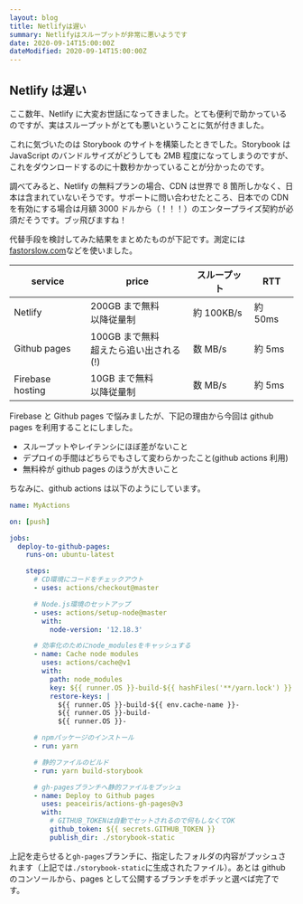 ```yaml
---
layout: blog
title: Netlifyは遅い
summary: Netlifyはスループットが非常に悪いようです
date: 2020-09-14T15:00:00Z
dateModified: 2020-09-14T15:00:00Z
---
```


## Netlify は遅い

ここ数年、Netlify に大変お世話になってきました。とても便利で助かっているのですが、実はスループットがとても悪いということに気が付きました。

これに気づいたのは Storybook のサイトを構築したときでした。Storybook は JavaScript のバンドルサイズがどうしても 2MB 程度になってしまうのですが、これをダウンロードするのに十数秒かかっていることが分かったのです。

調べてみると、Netlify の無料プランの場合、CDN は世界で 8 箇所しかなく、日本は含まれていないそうです。サポートに問い合わせたところ、日本での CDN を有効にする場合は月額 3000 ドルから（！！！）のエンタープライズ契約が必須だそうです。ブッ飛びますね！

代替手段を検討してみた結果をまとめたものが下記です。測定には[fastorslow.com](https://www.fastorslow.com/)などを使いました。

| service          | price                                      | スループット | RTT     |
| ---------------- | ------------------------------------------ | ------------ | ------- |
| Netlify          | 200GB まで無料<br/>以降従量制              | 約 100KB/s   | 約 50ms |
| Github pages     | 100GB まで無料<br/>超えたら追い出される(!) | 数 MB/s      | 約 5ms  |
| Firebase hosting | 10GB まで無料<br/>以降従量制               | 数 MB/s      | 約 5ms  |

Firebase と Github pages で悩みましたが、下記の理由から今回は github pages を利用することにしました。

- スループットやレイテンシにほぼ差がないこと
- デプロイの手間はどちらでもさして変わらかったこと(github actions 利用)
- 無料枠が github pages のほうが大きいこと

ちなみに、github actions は以下のようにしています。

```yaml
name: MyActions

on: [push]

jobs:
  deploy-to-github-pages:
    runs-on: ubuntu-latest

    steps:
      # CD環境にコードをチェックアウト
      - uses: actions/checkout@master

      # Node.js環境のセットアップ
      - uses: actions/setup-node@master
        with:
          node-version: '12.18.3'

      # 効率化のためにnode_modulesをキャッシュする
      - name: Cache node modules
        uses: actions/cache@v1
        with:
          path: node_modules
          key: ${{ runner.OS }}-build-${{ hashFiles('**/yarn.lock') }}
          restore-keys: |
            ${{ runner.OS }}-build-${{ env.cache-name }}-
            ${{ runner.OS }}-build-
            ${{ runner.OS }}-

      # npmパッケージのインストール
      - run: yarn

      # 静的ファイルのビルド
      - run: yarn build-storybook

      # gh-pagesブランチへ静的ファイルをプッシュ
      - name: Deploy to Github pages
        uses: peaceiris/actions-gh-pages@v3
        with:
          # GITHUB_TOKENは自動でセットされるので何もしなくてOK
          github_token: ${{ secrets.GITHUB_TOKEN }}
          publish_dir: ./storybook-static
```

上記を走らせると`gh-pages`ブランチに、指定したフォルダの内容がプッシュされます（上記では`./storybook-static`に生成されたファイル）。あとは github のコンソールから、pages として公開するブランチをポチッと選べば完了です。
